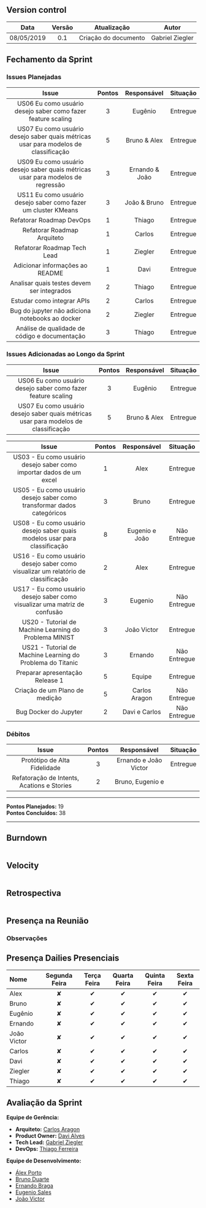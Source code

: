 ## Version control

|Data|Versão|Atualização|Autor|
|:--:|:----:|:---------:|:---:|
|08/05/2019|0.1|Criação do documento|Gabriel Ziegler|

## Fechamento da Sprint

### Issues Planejadas

|Issue|Pontos|Responsável|Situação|
|:---:|:----:|:---------:|:------:|
|US06 Eu como usuário desejo saber como fazer feature scaling | 3 | Eugênio | Entregue |
|US07 Eu como usuário desejo saber quais métricas usar para modelos de classificação | 5 | Bruno & Alex | Entregue |
|US09 Eu como usuário desejo saber quais métricas usar para modelos de regressão | 3 | Ernando & João | Entregue |
|US11 Eu como usuário desejo saber como fazer um cluster KMeans | 3 | João & Bruno | Entregue |
|Refatorar Roadmap DevOps | 1 | Thiago | Entregue |
|Refatorar Roadmap Arquiteto | 1 | Carlos | Entregue |
|Refatorar Roadmap Tech Lead| 1 | Ziegler | Entregue |
|Adicionar informações ao README| 1 | Davi | Entregue |
|Analisar quais testes devem ser integrados | 2 | Thiago | Entregue |
|Estudar como integrar APIs | 2 | Carlos | Entregue |
|Bug do jupyter não adiciona notebooks ao docker| 2 | Ziegler | Entregue |
|Análise de qualidade de código e documentação | 3 | Thiago | Entregue |

### Issues Adicionadas ao Longo da Sprint

|Issue|Pontos|Responsável|Situação|
|:---:|:----:|:---------:|:------:|
|US06 Eu como usuário desejo saber como fazer feature scaling | 3 | Eugênio | Entregue |
|US07 Eu como usuário desejo saber quais métricas usar para modelos de classificação | 5 | Bruno & Alex | Entregue |

|Issue|Pontos|Responsável|Situação|
|:---:|:----:|:---------:|:------:|
|US03 - Eu como usuário desejo saber como importar dados de um excel|1|Alex|Entregue|
|US05 - Eu como usuário desejo saber como transformar dados categóricos|3|Bruno |Entregue|
|US08 - Eu como usuário desejo saber quais modelos usar para classificação|8|Eugenio e João|Não Entregue|
|US16 - Eu como usuário desejo saber como visualizar um relatório de classificação|2|Alex|Entregue|
|US17 - Eu como usuário desejo saber como visualizar uma matriz de confusão|3|Eugenio|Não Entregue|
|US20 - Tutorial de Machine Learning do Problema MINIST|3|João Victor|Entregue|
|US21 - Tutorial de Machine Learning do Problema do Titanic|3|Ernando|Não Entregue|
|Preparar apresentação Release 1|5|Equipe|Entregue|
|Criação de um Plano de medição|5|Carlos Aragon|Não Entregue|
|Bug Docker do Jupyter|2|Davi e Carlos|Não Entregue|

### Débitos

|Issue|Pontos|Responsável|Situação|
|:---:|:----:|:---------:|:------:|
|Protótipo de Alta Fidelidade|3|Ernando e João Victor|Entregue|
|Refatoração de Intents, Acations e Stories|2|Bruno, Eugenio e|

___
**Pontos Planejados:** 19 <br>
**Pontos Concluídos:** 38
___

## Burndown
![]()

## Velocity
![]()

## Retrospectiva
![]()

## Presença na Reunião

### Observações

## Presença Dailies Presenciais

|Nome|Segunda Feira|Terça Feira|Quarta Feira| Quinta Feira| Sexta Feira |
|:---|:-----------:|:---------:|:----------:|:-----------:|:----------:|
|Alex     	|✘|✔|✔|✔|✔|
|Bruno    	|✘|✔|✔|✔|✔|
|Eugênio  	|✘|✔|✔|✔|✔|
|Ernando  	|✘|✔|✔|✔|✔|
|João Victor    |✘|✔|✔|✔|✔|
|Carlos   	|✘|✔|✔|✔|✔|
|Davi     	|✘|✔|✔|✔|✔|
|Ziegler  	|✘|✔|✔|✔|✔|
|Thiago   	|✘|✔|✔|✔|✔|

## Avaliação da Sprint

**Equipe de Gerência:**

* **Arquiteto:** [Carlos Aragon](https://github.com/carlosaragon)
* **Product Owner:** [Davi Alves](https://github.com/davialvb)
* **Tech Lead:** [Gabriel Ziegler](https://github.com/gabrielziegler3)
* **DevOps:** [Thiago Ferreira](https://github.com/thiagoiferreira)

**Equipe de Desenvolvimento:**

- [Álex Porto](https://github.com/alexportof)
- [Bruno Duarte](https://github.com/Mexazonic)
- [Ernando Braga](https://github.com/ZarathosDeath)
- [Eugenio Sales](https://github.com/Eugeniosales)
- [João Victor](https://github.com/joao15victor08)


